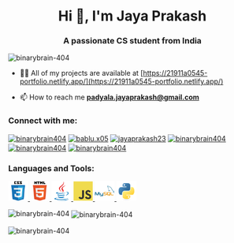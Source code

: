 <h1 align="center">Hi 👋, I'm Jaya Prakash</h1>
<h3 align="center">A passionate CS student from India</h3>

<p align="left"> <img src="https://komarev.com/ghpvc/?username=binarybrain-404&label=Profile%20views&color=0e75b6&style=flat" alt="binarybrain-404" /> </p>

- 👨‍💻 All of my projects are available at [https://21911a0545-portfolio.netlify.app/](https://21911a0545-portfolio.netlify.app/)

- 📫 How to reach me **padyala.jayaprakash@gmail.com**

<h3 align="left">Connect with me:</h3>
<p align="left">
<a href="https://linkedin.com/in/binarybrain404" target="blank"><img align="center" src="https://raw.githubusercontent.com/rahuldkjain/github-profile-readme-generator/master/src/images/icons/Social/linked-in-alt.svg" alt="binarybrain404" height="30" width="40" /></a>
<a href="https://instagram.com/bablu.x05" target="blank"><img align="center" src="https://raw.githubusercontent.com/rahuldkjain/github-profile-readme-generator/master/src/images/icons/Social/instagram.svg" alt="bablu.x05" height="30" width="40" /></a>
<a href="https://www.codechef.com/users/jayaprakash23" target="blank"><img align="center" src="https://cdn.jsdelivr.net/npm/simple-icons@3.1.0/icons/codechef.svg" alt="jayaprakash23" height="30" width="40" /></a>
<a href="https://www.hackerrank.com/binarybrain404" target="blank"><img align="center" src="https://raw.githubusercontent.com/rahuldkjain/github-profile-readme-generator/master/src/images/icons/Social/hackerrank.svg" alt="binarybrain404" height="30" width="40" /></a>
<a href="https://codeforces.com/profile/binarybrain404" target="blank"><img align="center" src="https://raw.githubusercontent.com/rahuldkjain/github-profile-readme-generator/master/src/images/icons/Social/codeforces.svg" alt="binarybrain404" height="30" width="40" /></a>
<a href="https://www.leetcode.com/binarybrain404" target="blank"><img align="center" src="https://raw.githubusercontent.com/rahuldkjain/github-profile-readme-generator/master/src/images/icons/Social/leet-code.svg" alt="binarybrain404" height="30" width="40" /></a>
</p>

<h3 align="left">Languages and Tools:</h3>
<p align="left"> <a href="https://www.w3schools.com/css/" target="_blank" rel="noreferrer"> <img src="https://raw.githubusercontent.com/devicons/devicon/master/icons/css3/css3-original-wordmark.svg" alt="css3" width="40" height="40"/> </a> <a href="https://www.w3.org/html/" target="_blank" rel="noreferrer"> <img src="https://raw.githubusercontent.com/devicons/devicon/master/icons/html5/html5-original-wordmark.svg" alt="html5" width="40" height="40"/> </a> <a href="https://www.java.com" target="_blank" rel="noreferrer"> <img src="https://raw.githubusercontent.com/devicons/devicon/master/icons/java/java-original.svg" alt="java" width="40" height="40"/> </a> <a href="https://developer.mozilla.org/en-US/docs/Web/JavaScript" target="_blank" rel="noreferrer"> <img src="https://raw.githubusercontent.com/devicons/devicon/master/icons/javascript/javascript-original.svg" alt="javascript" width="40" height="40"/> </a> <a href="https://www.mysql.com/" target="_blank" rel="noreferrer"> <img src="https://raw.githubusercontent.com/devicons/devicon/master/icons/mysql/mysql-original-wordmark.svg" alt="mysql" width="40" height="40"/> </a> <a href="https://www.python.org" target="_blank" rel="noreferrer"> <img src="https://raw.githubusercontent.com/devicons/devicon/master/icons/python/python-original.svg" alt="python" width="40" height="40"/> </a> </p>

<p><img align="left" src="https://github-readme-stats.vercel.app/api/top-langs?username=binarybrain-404&show_icons=true&locale=en&layout=compact" alt="binarybrain-404" /></p>

<p>&nbsp;<img align="center" src="https://github-readme-stats.vercel.app/api?username=binarybrain-404&show_icons=true&locale=en" alt="binarybrain-404" /></p>

<p><img align="center" src="https://github-readme-streak-stats.herokuapp.com/?user=binarybrain-404&" alt="binarybrain-404" /></p>

